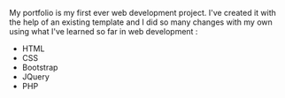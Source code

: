 My portfolio is my first ever web development project. I've created it with the help of an existing template and I did so many changes with my own using what I've learned so far in web development :

- HTML
- CSS
- Bootstrap
- JQuery
- PHP
